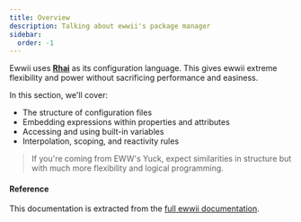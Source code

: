 ```yaml
---
title: Overview
description: Talking about ewwii's package manager
sidebar:
  order: -1
---
```


Ewwii uses **[Rhai](https://rhai.rs)** as its configuration language. This gives ewwii extreme flexibility and power without sacrificing performance and easiness.

In this section, we'll cover:

- The structure of configuration files
- Embedding expressions within properties and attributes
- Accessing and using built-in variables
- Interpolation, scoping, and reactivity rules

> If you're coming from EWW's Yuck, expect similarities in structure but with much more flexibility and logical programming.

#### Reference

This documentation is extracted from the [full ewwii documentation](https://ewwii-sh.github.io/ewwii).
